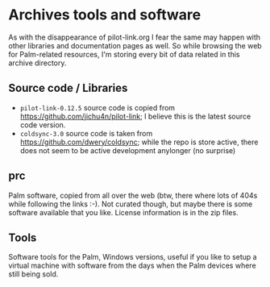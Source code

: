 # Archives tools and software

As with the disappearance of pilot-link.org I fear the same may happen with other libraries and documentation pages as well. So while browsing the web for Palm-related resources,
I'm storing every bit of data related in this archive directory.

## Source code / Libraries

- `pilot-link-0.12.5` source code is copied from https://github.com/jichu4n/pilot-link; I believe this is the latest source code version.
- `coldsync-3.0` source code is taken from https://github.com/dwery/coldsync; while the repo is store active, there does not seem to be active development anylonger (no surprise)

## prc
Palm software, copied from all over the web (btw, there where lots of 404s while following the links :-). Not curated though, but maybe there is some software available that you like. License information is in the zip files.

## Tools

Software tools for the Palm, Windows versions, useful if you like to setup a virtual machine with software from the days when the Palm devices where still being sold.
